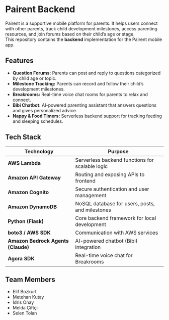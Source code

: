 # Pairent Backend

Pairent is a supportive mobile platform for parents. It helps users connect with other parents, track child development milestones, access parenting resources, and join forums based on their child’s age or stage.  
This repository contains the **backend** implementation for the Pairent mobile app.

## Features

- **Question Forums:** Parents can post and reply to questions categorized by child age or topic.  
- **Milestone Tracking:** Parents can record and follow their child’s development milestones.  
- **Breakrooms:** Real-time voice chat rooms for parents to relax and connect.  
- **Bibi Chatbot:** AI-powered parenting assistant that answers questions and gives personalized advice.  
- **Nappy & Food Timers:** Serverless backend support for tracking feeding and sleeping schedules.  

## Tech Stack

| Technology | Purpose |
|-------------|----------|
| **AWS Lambda** | Serverless backend functions for scalable logic |
| **Amazon API Gateway** | Routing and exposing APIs to frontend |
| **Amazon Cognito** | Secure authentication and user management |
| **Amazon DynamoDB** | NoSQL database for users, posts, and milestones |
| **Python (Flask)** | Core backend framework for local development |
| **boto3 / AWS SDK** | Communication with AWS services |
| **Amazon Bedrock Agents (Claude)** | AI-powered chatbot (Bibi) integration |
| **Agora SDK** | Real-time voice chat for Breakrooms |

## Team Members

- Elif Bozkurt
- Metehan Kutay
- İdris Onay
- Melda Çiftçi
- Selen Tolan
